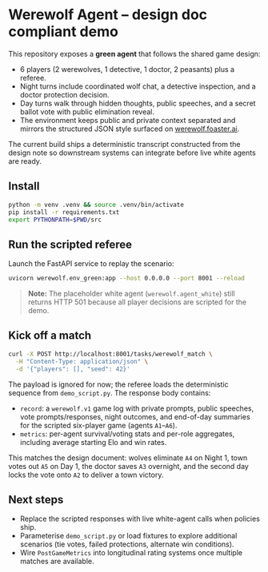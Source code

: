 # Werewolf Agent – design doc compliant demo

This repository exposes a **green agent** that follows the shared game design:

- 6 players (2 werewolves, 1 detective, 1 doctor, 2 peasants) plus a referee.
- Night turns include coordinated wolf chat, a detective inspection, and a doctor
  protection decision.
- Day turns walk through hidden thoughts, public speeches, and a secret ballot vote
  with public elimination reveal.
- The environment keeps public and private context separated and mirrors the
  structured JSON style surfaced on [werewolf.foaster.ai](https://werewolf.foaster.ai).

The current build ships a deterministic transcript constructed from the design
note so downstream systems can integrate before live white agents are ready.

## Install

```bash
python -m venv .venv && source .venv/bin/activate
pip install -r requirements.txt
export PYTHONPATH=$PWD/src
```

## Run the scripted referee

Launch the FastAPI service to replay the scenario:

```bash
uvicorn werewolf.env_green:app --host 0.0.0.0 --port 8001 --reload
```

> **Note:** The placeholder white agent (`werewolf.agent_white`) still returns HTTP
> 501 because all player decisions are scripted for the demo.

## Kick off a match

```bash
curl -X POST http://localhost:8001/tasks/werewolf_match \
  -H "Content-Type: application/json" \
  -d '{"players": [], "seed": 42}'
```

The payload is ignored for now; the referee loads the deterministic sequence from
`demo_script.py`. The response body contains:

- `record`: a `werewolf.v1` game log with private prompts, public speeches,
  vote prompts/responses, night outcomes, and end-of-day summaries for the
  scripted six-player game (agents `A1`–`A6`).
- `metrics`: per-agent survival/voting stats and per-role aggregates, including
  average starting Elo and win rates.

This matches the design document: wolves eliminate `A4` on Night 1, town votes
out `A5` on Day 1, the doctor saves `A3` overnight, and the second day locks the
vote onto `A2` to deliver a town victory.

## Next steps

- Replace the scripted responses with live white-agent calls when policies ship.
- Parameterise `demo_script.py` or load fixtures to explore additional scenarios
  (tie votes, failed protections, alternate win conditions).
- Wire `PostGameMetrics` into longitudinal rating systems once multiple matches
  are available.
